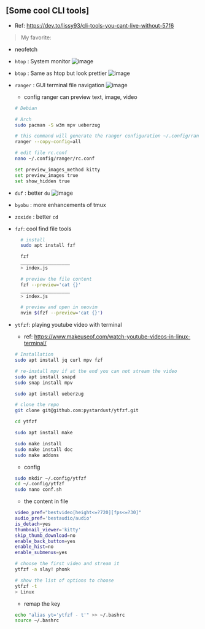 ## [Some cool CLI tools]
- Ref: https://dev.to/lissy93/cli-tools-you-cant-live-without-57f6

> My favorite:
- neofetch
- `htop` : System monitor
![image](https://github.com/lcaohoanq/Linux-Issues/assets/136492579/6e0d930b-4923-40c7-a77c-139ccf462c0a)
- `btop` : Same as htop but look prettier
![image](https://github.com/lcaohoanq/Linux-Issues/assets/136492579/b6792e97-f792-412b-9459-757921ba3805)
- `ranger` : GUI terminal file navigation
![image](https://github.com/lcaohoanq/Linux-Issues/assets/136492579/55fcb569-c56c-458b-9587-3b85b6f653f7)
  - config ranger can preview text, image, video
  ```bash
  # Debian

  ```

  ```bash
  # Arch
  sudo pacman -S w3m mpv ueberzug

  # this command will generate the ranger configuration ~/.config/ranger
  ranger --copy-config=all

  # edit file rc.conf
  nano ~/.config/ranger/rc.conf
  ```
  ```bash
  set preview_images_method kitty
  set preview_images true 
  set show_hidden true
  ```
- `duf` : better `du`
![image](https://github.com/lcaohoanq/Linux-Issues/assets/136492579/b016e577-4caf-4249-ad8d-c19d5b0fc227)
- `byobu` : more enhancements of tmux
- `zoxide` : better `cd`
- `fzf`: cool find file tools
  ```bash  
    # install
    sudo apt install fzf

    fzf
    __________________
    > index.js

    # preview the file content
    fzf --preview='cat {}'
    __________________
    > index.js
  
    # preview and open in neovim
    nvim $(fzf --preview='cat {}')
  ```
- `ytfzf`: playing youtube video with terminal
  - ref: https://www.makeuseof.com/watch-youtube-videos-in-linux-terminal/
  ```bash
  # Installation
  sudo apt install jq curl mpv fzf

  # re-install mpv if at the end you can not stream the video
  sudo apt install snapd
  sudo snap install mpv
  
  sudo apt install ueberzug

  # clone the repo
  git clone git@github.com:pystardust/ytfzf.git
  
  cd ytfzf

  sudo apt install make
  
  sudo make install
  sudo make install doc
  sudo make addons
  ```

  - config
  ```bash
  sudo mkdir ~/.config/ytfzf
  cd ~/.config/ytfzf
  sudo nano conf.sh
  ```
  - the content in file

  ```bash
  video_pref="bestvideo[height<=?720][fps<=?30]"
  audio_pref='bestaudio/audio'
  is_detach=yes
  thumbnail_viewer='kitty'
  skip_thumb_download=no
  enable_back_button=yes
  enable_hist=no
  enable_submenus=yes
  ```

  ```bash
  # choose the first video and stream it
  ytfzf -a slay! phonk

  # show the list of options to choose 
  ytfzf -t
  > Linux
  ```

  - remap the key
  ```bash
  echo "alias yt='ytfzf - t'" >> ~/.bashrc
  source ~/.bashrc
  ```
